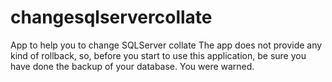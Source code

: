 # changesqlservercollate
App to help you to change SQLServer collate 
The app does not provide any kind of rollback, so, before you start to use this application, be sure you have done the backup of your database.
You were warned.

